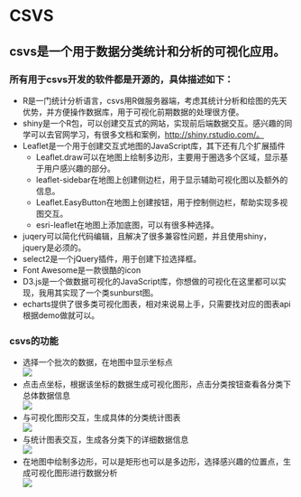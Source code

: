 CSVS
====
csvs是一个用于数据分类统计和分析的可视化应用。<br/>
------
### 所有用于csvs开发的软件都是开源的，具体描述如下：<br/>
* R是一门统计分析语言，csvs用R做服务器端，考虑其统计分析和绘图的先天优势，并方便操作数据库，用于可视化前期数据的处理很方便。<br/>
* shiny是一个R包，可以创建交互式的网站，实现前后端数据交互。感兴趣的同学可以去官网学习，有很多文档和案例，http://shiny.rstudio.com/。<br/>
* Leaflet是一个用于创建交互式地图的JavaScript库，其下还有几个扩展插件
  * Leaflet.draw可以在地图上绘制多边形，主要用于圈选多个区域，显示基于用户感兴趣的部分。
  * leaflet-sidebar在地图上创建侧边栏，用于显示辅助可视化图以及额外的信息。
  * Leaflet.EasyButton在地图上创建按钮，用于控制侧边栏，帮助实现多视图交互。
  * esri-leaflet在地图上添加底图，可以有很多种选择。
* juqery可以简化代码编辑，且解决了很多兼容性问题，并且使用shiny，jquery是必须的。
* select2是一个jQuery插件，用于创建下拉选择框。
* Font Awesome是一款很酷的icon
* D3.js是一个做数据可视化的JavaScript库，你想做的可视化在这里都可以实现，我用其实现了一个类sunburst图。
* echarts提供了很多类可视化图表，相对来说易上手，只需要找对应的图表api根据demo做就可以。
### csvs的功能
* 选择一个批次的数据，在地图中显示坐标点<br/>
![](https://https://github.com/hvdecatrina/CSVS/blob/master/image/1.png)
* 点击点坐标，根据该坐标的数据生成可视化图形，点击分类按钮查看各分类下总体数据信息<br/>
![](https://https://github.com/hvdecatrina/CSVS/image/2.png)
* 与可视化图形交互，生成具体的分类统计图表<br/>
![](https://https://github.com/hvdecatrina/CSVS/image/3.png)
* 与统计图表交互，生成各分类下的详细数据信息<br/>
![](https://https://github.com/hvdecatrina/CSVS/image/4.png)
* 在地图中绘制多边形，可以是矩形也可以是多边形，选择感兴趣的位置点，生成可视化图形进行数据分析<br/>
![](https://https://github.com/hvdecatrina/CSVS/image/4.png)
